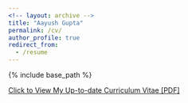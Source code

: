 ```yaml
---
<!-- layout: archive -->
title: "Aayush Gupta"
permalink: /cv/
author_profile: true
redirect_from:
  - /resume
---
```


{% include base_path %}

[Click to View My Up-to-date Curriculum Vitae [PDF]](http://aaayushg.github.io/files/Aayush_Gupta.pdf)

<!-- <embed src="http://aaayushg.com/files/Aayush_Gupta.pdf" width="650" height="1800" type='application/pdf'> -->
